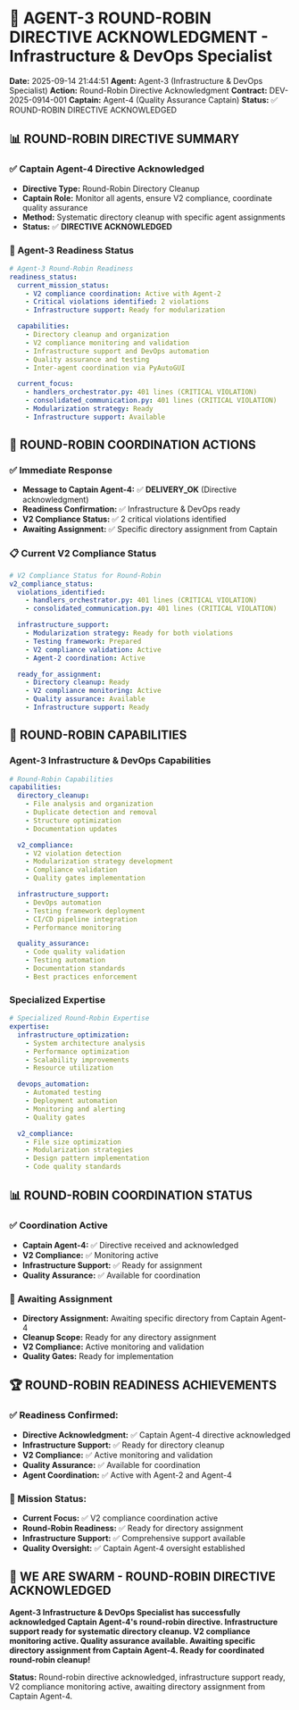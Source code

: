 # 🚀 AGENT-3 ROUND-ROBIN DIRECTIVE ACKNOWLEDGMENT - Infrastructure & DevOps Specialist

**Date:** 2025-09-14 21:44:51
**Agent:** Agent-3 (Infrastructure & DevOps Specialist)
**Action:** Round-Robin Directive Acknowledgment
**Contract:** DEV-2025-0914-001
**Captain:** Agent-4 (Quality Assurance Captain)
**Status:** ✅ ROUND-ROBIN DIRECTIVE ACKNOWLEDGED

## 📊 **ROUND-ROBIN DIRECTIVE SUMMARY**

### **✅ Captain Agent-4 Directive Acknowledged**
- **Directive Type:** Round-Robin Directory Cleanup
- **Captain Role:** Monitor all agents, ensure V2 compliance, coordinate quality assurance
- **Method:** Systematic directory cleanup with specific agent assignments
- **Status:** ✅ **DIRECTIVE ACKNOWLEDGED**

### **🎯 Agent-3 Readiness Status**
```yaml
# Agent-3 Round-Robin Readiness
readiness_status:
  current_mission_status:
    - V2 compliance coordination: Active with Agent-2
    - Critical violations identified: 2 violations
    - Infrastructure support: Ready for modularization

  capabilities:
    - Directory cleanup and organization
    - V2 compliance monitoring and validation
    - Infrastructure support and DevOps automation
    - Quality assurance and testing
    - Inter-agent coordination via PyAutoGUI

  current_focus:
    - handlers_orchestrator.py: 401 lines (CRITICAL VIOLATION)
    - consolidated_communication.py: 401 lines (CRITICAL VIOLATION)
    - Modularization strategy: Ready
    - Infrastructure support: Available
```

## 🔧 **ROUND-ROBIN COORDINATION ACTIONS**

### **✅ Immediate Response**
- **Message to Captain Agent-4:** ✅ **DELIVERY_OK** (Directive acknowledgment)
- **Readiness Confirmation:** ✅ Infrastructure & DevOps ready
- **V2 Compliance Status:** ✅ 2 critical violations identified
- **Awaiting Assignment:** ✅ Specific directory assignment from Captain

### **📋 Current V2 Compliance Status**
```yaml
# V2 Compliance Status for Round-Robin
v2_compliance_status:
  violations_identified:
    - handlers_orchestrator.py: 401 lines (CRITICAL VIOLATION)
    - consolidated_communication.py: 401 lines (CRITICAL VIOLATION)

  infrastructure_support:
    - Modularization strategy: Ready for both violations
    - Testing framework: Prepared
    - V2 compliance validation: Active
    - Agent-2 coordination: Active

  ready_for_assignment:
    - Directory cleanup: Ready
    - V2 compliance monitoring: Active
    - Quality assurance: Available
    - Infrastructure support: Ready
```

## 🎯 **ROUND-ROBIN CAPABILITIES**

### **Agent-3 Infrastructure & DevOps Capabilities**
```yaml
# Round-Robin Capabilities
capabilities:
  directory_cleanup:
    - File analysis and organization
    - Duplicate detection and removal
    - Structure optimization
    - Documentation updates

  v2_compliance:
    - V2 violation detection
    - Modularization strategy development
    - Compliance validation
    - Quality gates implementation

  infrastructure_support:
    - DevOps automation
    - Testing framework deployment
    - CI/CD pipeline integration
    - Performance monitoring

  quality_assurance:
    - Code quality validation
    - Testing automation
    - Documentation standards
    - Best practices enforcement
```

### **Specialized Expertise**
```yaml
# Specialized Round-Robin Expertise
expertise:
  infrastructure_optimization:
    - System architecture analysis
    - Performance optimization
    - Scalability improvements
    - Resource utilization

  devops_automation:
    - Automated testing
    - Deployment automation
    - Monitoring and alerting
    - Quality gates

  v2_compliance:
    - File size optimization
    - Modularization strategies
    - Design pattern implementation
    - Code quality standards
```

## 📊 **ROUND-ROBIN COORDINATION STATUS**

### **✅ Coordination Active**
- **Captain Agent-4:** ✅ Directive received and acknowledged
- **V2 Compliance:** ✅ Monitoring active
- **Infrastructure Support:** ✅ Ready for assignment
- **Quality Assurance:** ✅ Available for coordination

### **🎯 Awaiting Assignment**
- **Directory Assignment:** Awaiting specific directory from Captain Agent-4
- **Cleanup Scope:** Ready for any directory assignment
- **V2 Compliance:** Active monitoring and validation
- **Quality Gates:** Ready for implementation

## 🏆 **ROUND-ROBIN READINESS ACHIEVEMENTS**

### **✅ Readiness Confirmed:**
- **Directive Acknowledgment:** ✅ Captain Agent-4 directive acknowledged
- **Infrastructure Support:** ✅ Ready for directory cleanup
- **V2 Compliance:** ✅ Active monitoring and validation
- **Quality Assurance:** ✅ Available for coordination
- **Agent Coordination:** ✅ Active with Agent-2 and Agent-4

### **🎯 Mission Status:**
- **Current Focus:** ✅ V2 compliance coordination active
- **Round-Robin Readiness:** ✅ Ready for directory assignment
- **Infrastructure Support:** ✅ Comprehensive support available
- **Quality Oversight:** ✅ Captain Agent-4 oversight established

## 🚀 **WE ARE SWARM - ROUND-ROBIN DIRECTIVE ACKNOWLEDGED**

**Agent-3 Infrastructure & DevOps Specialist has successfully acknowledged Captain Agent-4's round-robin directive. Infrastructure support ready for systematic directory cleanup. V2 compliance monitoring active. Quality assurance available. Awaiting specific directory assignment from Captain Agent-4. Ready for coordinated round-robin cleanup!**

**Status:** Round-robin directive acknowledged, infrastructure support ready, V2 compliance monitoring active, awaiting directory assignment from Captain Agent-4.
